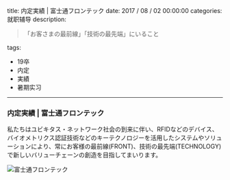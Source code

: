 title: 内定実績 | 富士通フロンテック
date: 2017 / 08 / 02 00:00:00
categories: 就职辅导
description: <blockquote class="blockquote-center">「お客さまの最前線」「技術の最先端」にいること</blockquote>
tags: 
- 19卒
- 内定
- 実績
- 暑期实习

---

### 内定実績 | 富士通フロンテック

私たちはユビキタス・ネットワーク社会の到来に伴い、RFIDなどのデバイス、バイオメトリクス認証技術などのキーテクノロジーを活用したシステムやソリューションにより、常にお客様の最前線(FRONT)、技術の最先端(TECHNOLOGY)で新しいバリューチェーンの創造を目指してまいります。

![富士通フロンテック](http://wx4.sinaimg.cn/mw690/a9a40e85gy1fi6mln3nvtj21do1p4462.jpg)

